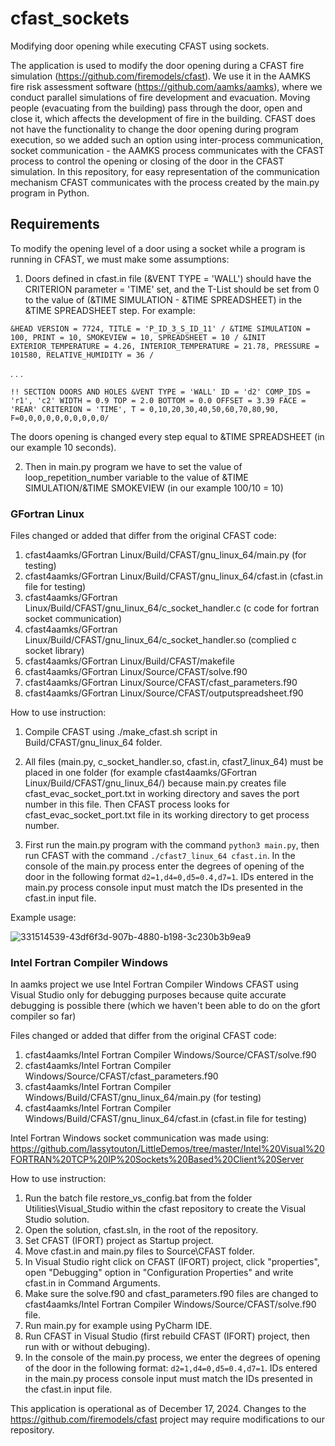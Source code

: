 # cfast_sockets


Modifying door opening while executing CFAST using sockets.

The application is used to modify the door opening during a CFAST fire simulation (https://github.com/firemodels/cfast). We use it in the AAMKS fire risk assessment software (https://github.com/aamks/aamks), where we conduct parallel simulations of fire development and evacuation. Moving people (evacuating from the building) pass through the door, open and close it, which affects the development of fire in the building. CFAST does not have the functionality to change the door opening during program execution, so we added such an option using inter-process communication, socket communication - the AAMKS process communicates with the CFAST process to control the opening or closing of the door in the CFAST simulation. In this repository, for easy representation of the communication mechanism CFAST communicates with the process created by the main.py program in Python.


## Requirements

To modify the opening level of a door using a socket while a program is running in CFAST, we must make some assumptions:

1. Doors defined in cfast.in file (&VENT TYPE = 'WALL') should have the CRITERION parameter = 'TIME' set, and the T-List should be set from 0 to the value of (&TIME SIMULATION - &TIME SPREADSHEET) in the &TIME SPREADSHEET step.
For example:

`&HEAD VERSION = 7724, TITLE = 'P_ID_3_S_ID_11' /
&TIME SIMULATION = 100, PRINT = 10, SMOKEVIEW = 10, SPREADSHEET = 10 /
&INIT EXTERIOR_TEMPERATURE = 4.26, INTERIOR_TEMPERATURE = 21.78, PRESSURE = 101580, RELATIVE_HUMIDITY = 36 /`

.
.
.

`!! SECTION DOORS AND HOLES
&VENT TYPE = 'WALL' ID = 'd2' COMP_IDS = 'r1', 'c2' WIDTH = 0.9 TOP = 2.0 BOTTOM = 0.0 OFFSET = 3.39 FACE = 'REAR' CRITERION = 'TIME', T = 0,10,20,30,40,50,60,70,80,90, F=0,0,0,0,0,0,0,0,0,0/
`

The doors opening is changed every step equal to &TIME SPREADSHEET (in our example 10 seconds).

2. Then in main.py program we have to set the value of loop_repetition_number variable to the value of &TIME SIMULATION/&TIME SMOKEVIEW (in our example 100/10 = 10)

### GFortran Linux

Files changed or added that differ from the original CFAST code:

1. cfast4aamks/GFortran Linux/Build/CFAST/gnu_linux_64/main.py  (for testing)
2. cfast4aamks/GFortran Linux/Build/CFAST/gnu_linux_64/cfast.in (cfast.in file for testing)
3. cfast4aamks/GFortran Linux/Build/CFAST/gnu_linux_64/c_socket_handler.c  (c code for fortran socket communication)
4. cfast4aamks/GFortran Linux/Build/CFAST/gnu_linux_64/c_socket_handler.so (complied c socket library)
5. cfast4aamks/GFortran Linux/Build/CFAST/makefile
6. cfast4aamks/GFortran Linux/Source/CFAST/solve.f90
7. cfast4aamks/GFortran Linux/Source/CFAST/cfast_parameters.f90
8. cfast4aamks/GFortran Linux/Source/CFAST/outputspreadsheet.f90

How to use instruction:

1. Compile CFAST using ./make_cfast.sh script in Build/CFAST/gnu_linux_64 folder.

2. All files (main.py, c_socket_handler.so, cfast.in, cfast7_linux_64) must be placed in one folder (for example cfast4aamks/GFortran Linux/Build/CFAST/gnu_linux_64/) because main.py creates file cfast_evac_socket_port.txt in working directory and saves the port number in this file. Then CFAST process looks for cfast_evac_socket_port.txt file in its working directory to get process number.

3. First run the main.py program with the command `python3 main.py`, then run CFAST with the command `./cfast7_linux_64 cfast.in`. In the console of the main.py process enter the degrees of opening of the door in the following format `d2=1,d4=0,d5=0.4,d7=1`. IDs entered in the main.py process console input must match the IDs presented in the cfast.in input file.

Example usage:

![331514539-43df6f3d-907b-4880-b198-3c230b3b9ea9](https://github.com/user-attachments/assets/536fb5ea-866a-4db0-b094-ee13964af956)

### Intel Fortran Compiler Windows

In aamks project we use Intel Fortran Compiler Windows CFAST using Visual Studio only for debugging purposes because quite accurate debugging is possible there (which we haven't been able to do on the gfort compiler so far)

Files changed or added that differ from the original CFAST code:

1. cfast4aamks/Intel Fortran Compiler Windows/Source/CFAST/solve.f90
2. cfast4aamks/Intel Fortran Compiler Windows/Source/CFAST/cfast_parameters.f90
3. cfast4aamks/Intel Fortran Compiler Windows/Build/CFAST/gnu_linux_64/main.py  (for testing)
4. cfast4aamks/Intel Fortran Compiler Windows/Build/CFAST/gnu_linux_64/cfast.in (cfast.in file for testing)

Intel Fortran Windows socket communication was made using:
https://github.com/lassytouton/LittleDemos/tree/master/Intel%20Visual%20FORTRAN%20TCP%20IP%20Sockets%20Based%20Client%20Server

How to use instruction:

1. Run the batch file restore_vs_config.bat from the folder Utilities\Visual_Studio within the cfast repository to create the Visual Studio solution.
2. Open the solution, cfast.sln, in the root of the repository.
3. Set CFAST (IFORT) project as Startup project.
4. Move cfast.in and main.py files to Source\CFAST folder.
5. In Visual Studio right click on CFAST (IFORT) project, click "properties", open "Debugging" option in "Configuration Properties" and write cfast.in in Command Arguments.
6. Make sure the solve.f90 and cfast_parameters.f90 files are changed to cfast4aamks/Intel Fortran Compiler Windows/Source/CFAST/solve.f90 file.
7. Run main.py for example using PyCharm IDE.
8. Run CFAST in Visual Studio (first rebuild CFAST (IFORT) project, then run with or without debuging).
9. In the console of the main.py process, we enter the degrees of opening of the door in the following format: `d2=1,d4=0,d5=0.4,d7=1`. IDs entered in the main.py process console input must match the IDs presented in the cfast.in input file.


This application is operational as of December 17, 2024. Changes to the https://github.com/firemodels/cfast project may require modifications to our repository.
